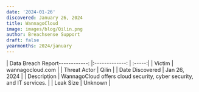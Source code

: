 ```yaml
---
date: '2024-01-26'
discovered: January 26, 2024
title: WannagoCloud
image: images/blog/Qilin.png
author: Breachsense Support
draft: false
yearmonths: 2024/january
---
```


| Data Breach Report------------:     |:-------------:    | :-----:|
| Victim      | wannagocloud.com      | 
| Threat Actor      | Qilin      | 
| Date Discovered      | Jan 26, 2024      | 
| Description      | WannagoCloud offers cloud security, cyber security, and IT services.      | 
| Leak Size      | Unknown      | 

